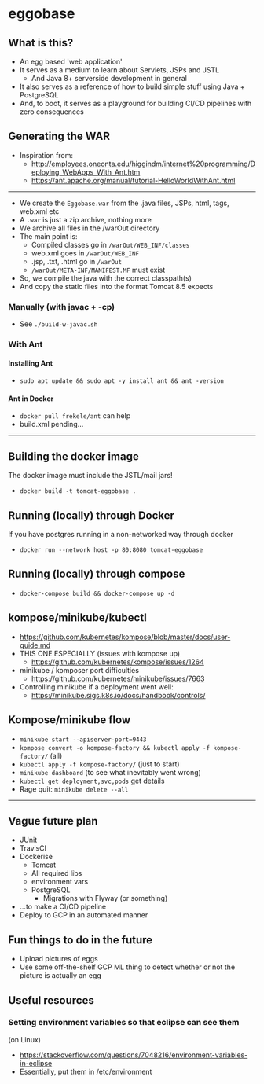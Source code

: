 # eggobase

## What is this?

- An egg based 'web application'
- It serves as a medium to learn about Servlets, JSPs and JSTL
    - And Java 8+ serverside development in general
- It also serves as a reference of how to build simple stuff using Java + PostgreSQL
- And, to boot, it serves as a playground for building CI/CD pipelines with zero consequences

## Generating the WAR

- Inspiration from:
    - http://employees.oneonta.edu/higgindm/internet%20programming/Deploying_WebApps_With_Ant.htm
    - https://ant.apache.org/manual/tutorial-HelloWorldWithAnt.html
---
- We create the `Eggobase.war` from the .java files, JSPs, html, tags, web.xml etc
- A `.war` is just a zip archive, nothing more
- We archive all files in the /warOut directory
- The main point is:
    - Compiled classes go in `/warOut/WEB_INF/classes`
    - web.xml goes in `/warOut/WEB_INF`
    - .jsp, .txt, .html go in `/warOut`
    - `/warOut/META-INF/MANIFEST.MF` must exist
- So, we compile the java with the correct classpath(s)
- And copy the static files into the format Tomcat 8.5 expects

### Manually (with javac + -cp)

- See `./build-w-javac.sh`

### With Ant

#### Installing Ant

- `sudo apt update && sudo apt -y install ant && ant -version`

#### Ant in Docker

- `docker pull frekele/ant` can help
- build.xml pending...

---

## Building the docker image

The docker image must include the JSTL/mail jars!

- `docker build -t tomcat-eggobase .`

## Running (locally) through Docker

If you have postgres running in a non-networked way through docker

- `docker run --network host -p 80:8080 tomcat-eggobase`

## Running (locally) through compose

- `docker-compose build && docker-compose up -d`

## kompose/minikube/kubectl

- https://github.com/kubernetes/kompose/blob/master/docs/user-guide.md
- THIS ONE ESPECIALLY (issues with kompose up)
    - https://github.com/kubernetes/kompose/issues/1264
- minikube / komposer port difficulties 
    - https://github.com/kubernetes/minikube/issues/7663
- Controlling minikube if a deployment went well: 
    - https://minikube.sigs.k8s.io/docs/handbook/controls/

## Kompose/minikube flow

- `minikube start --apiserver-port=9443`
- `kompose convert -o kompose-factory && kubectl apply -f kompose-factory/` (all)
- `kubectl apply -f kompose-factory/` (just to start)
- `minikube dashboard` (to see what inevitably went wrong)
- `kubectl get deployment,svc,pods` get details
- Rage quit: `minikube delete --all`

---

## Vague future plan

- JUnit
- TravisCI
- Dockerise
    - Tomcat
    - All required libs
    - environment vars
    - PostgreSQL
        - Migrations with Flyway (or something)
- ...to make a CI/CD pipeline
- Deploy to GCP in an automated manner

## Fun things to do in the future

- Upload pictures of eggs
- Use some off-the-shelf GCP ML thing to detect whether or not the picture is actually an egg

## Useful resources

### Setting environment variables so that eclipse can see them
(on Linux)

- https://stackoverflow.com/questions/7048216/environment-variables-in-eclipse
- Essentially, put them in /etc/environment
